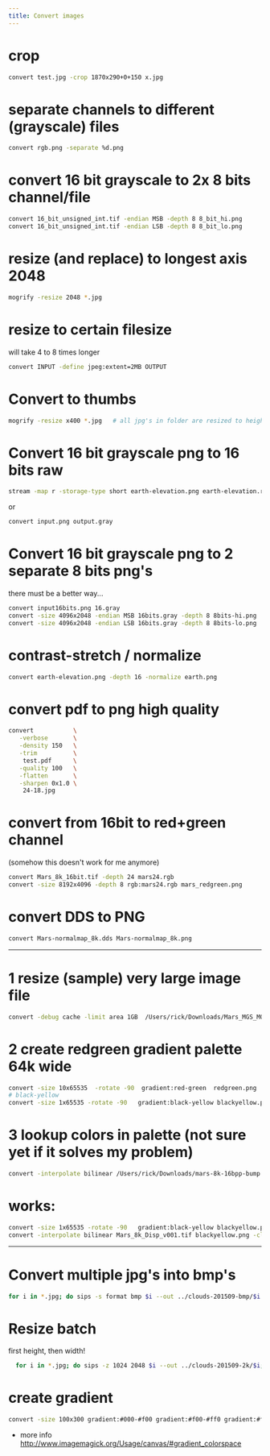 ```yaml
---
title: Convert images
---
```


# crop
```bash
convert test.jpg -crop 1870x290+0+150 x.jpg
```

# separate channels to different (grayscale) files
```bash
convert rgb.png -separate %d.png
```

# convert 16 bit grayscale to 2x 8 bits channel/file
```bash
convert 16_bit_unsigned_int.tif -endian MSB -depth 8 8_bit_hi.png
convert 16_bit_unsigned_int.tif -endian LSB -depth 8 8_bit_lo.png
```

# resize (and replace) to longest axis 2048
```bash
mogrify -resize 2048 *.jpg
```

# resize to certain filesize
will take 4 to 8 times longer
```bash
convert INPUT -define jpeg:extent=2MB OUTPUT
```

# Convert to thumbs
```bash
mogrify -resize x400 *.jpg   # all jpg's in folder are resized to height 400px (overwriting originals)
```

# Convert 16 bit grayscale png to 16 bits raw
```bash
stream -map r -storage-type short earth-elevation.png earth-elevation.raw
```
or
```bash
convert input.png output.gray
```

# Convert 16 bit grayscale png to 2 separate 8 bits png's
there must be a better way...
```bash
convert input16bits.png 16.gray
convert -size 4096x2048 -endian MSB 16bits.gray -depth 8 8bits-hi.png
convert -size 4096x2048 -endian LSB 16bits.gray -depth 8 8bits-lo.png
```

# contrast-stretch / normalize 
```bash
convert earth-elevation.png -depth 16 -normalize earth.png
```

# convert pdf to png high quality
```bash
convert           \
   -verbose       \
   -density 150   \
   -trim          \
    test.pdf      \
   -quality 100   \
   -flatten       \
   -sharpen 0x1.0 \
    24-18.jpg
```

# convert from 16bit to red+green channel
(somehow this doesn't work for me anymore)
```bash
convert Mars_8k_16bit.tif -depth 24 mars24.rgb
convert -size 8192x4096 -depth 8 rgb:mars24.rgb mars_redgreen.png
```

# convert DDS to PNG
```bash
convert Mars-normalmap_8k.dds Mars-normalmap_8k.png
```

-------

# 1 resize (sample) very large image file
```bash
convert -debug cache -limit area 1GB  /Users/rick/Downloads/Mars_MGS_MOLA_DEM_mosaic_global_463m.tif -sample 4096x2048 test.tiff
```

# 2 create redgreen gradient palette 64k wide
```bash
convert -size 10x65535  -rotate -90  gradient:red-green  redgreen.png
# black-yellow
convert -size 1x65535 -rotate -90   gradient:black-yellow blackyellow.png
```
# 3 lookup colors in palette (not sure yet if it solves my problem)
```bash
convert -interpolate bilinear /Users/rick/Downloads/mars-8k-16bpp-bump.tiff redgreen.png -clut -depth 8 out.png
```

# works:
```bash
convert -size 1x65535 -rotate -90   gradient:black-yellow blackyellow.png
convert -interpolate bilinear Mars_8k_Disp_v001.tif blackyellow.png -clut -depth 8 out.png
```

-------

# Convert multiple jpg's into bmp's
```bash
for i in *.jpg; do sips -s format bmp $i --out ../clouds-201509-bmp/$i.bmp;done
```

# Resize batch
first height, then width!
```bash
  for i in *.jpg; do sips -z 1024 2048 $i --out ../clouds-201509-2k/$i;done
```

# create gradient
```bash
convert -size 100x300 gradient:#000-#f00 gradient:#f00-#ff0 gradient:#ff0-#fff gradient:#fff-#0ff gradient:#0ff-#00f gradient:#00f-#000 -append lut.png
```

* more info http://www.imagemagick.org/Usage/canvas/#gradient_colorspace

